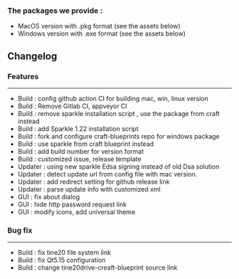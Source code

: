 ### The packages we provide :
- MacOS version with .pkg format (see the assets below)
- Windows version with .exe format (see the assets below)

## Changelog

### Features
---

- Build : config github action CI for building mac, win, linux version
- Build : Remove Gitlab CI, appveyor CI
- Build : remove sparkle installation script , use the package from craft instead
- Build : add Sparkle 1.22 installation script
- Build : fork and configure craft-blueprints repo for windows package
- Build : use sparkle from craft blueprint instead
- Build : add build number for version format
- Build : customized issue, release template 
- Updater : using new sparkle Edsa signing instead of old Dsa solution
- Updater : detect update url from config file with mac version.
- Updater : add redirect setting for github release link
- Updater : parse update info with customized xml 
- GUI : fix about dialog
- GUI : hide http password request link
- GUI : modify icons, add universal theme


### Bug fix

---
- Build : fix tine20 file system link
- Build : fix Qt5.15 configuration
- Build : change tine20drive-creaft-blueprint source link 

 